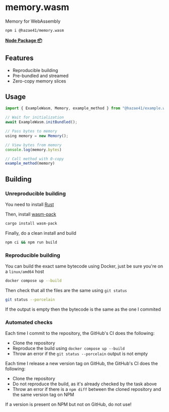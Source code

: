 # memory.wasm

Memory for WebAssembly

```bash
npm i @hazae41/memory.wasm
```

[**Node Package 📦**](https://www.npmjs.com/package/@hazae41/memory.wasm)

## Features
- Reproducible building
- Pre-bundled and streamed
- Zero-copy memory slices

## Usage

```typescript
import { ExampleWasm, Memory, example_method } from "@hazae41/example.wasm";

// Wait for initialization
await ExampleWasm.initBundled();

// Pass bytes to memory
using memory = new Memory();

// View bytes from memory
console.log(memory.bytes)

// Call method with 0-copy
example_method(memory)
```

## Building

### Unreproducible building

You need to install [Rust](https://www.rust-lang.org/tools/install)

Then, install [wasm-pack](https://rustwasm.github.io/wasm-pack/installer/)

```bash
cargo install wasm-pack
```

Finally, do a clean install and build

```bash
npm ci && npm run build
```

### Reproducible building

You can build the exact same bytecode using Docker, just be sure you're on a `linux/amd64` host

```bash
docker compose up --build
```

Then check that all the files are the same using `git status`

```bash
git status --porcelain
```

If the output is empty then the bytecode is the same as the one I commited

### Automated checks

Each time I commit to the repository, the GitHub's CI does the following:
- Clone the repository
- Reproduce the build using `docker compose up --build`
- Throw an error if the `git status --porcelain` output is not empty

Each time I release a new version tag on GitHub, the GitHub's CI does the following:
- Clone the repository
- Do not reproduce the build, as it's already checked by the task above
- Throw an error if there is a `npm diff` between the cloned repository and the same version tag on NPM

If a version is present on NPM but not on GitHub, do not use!
